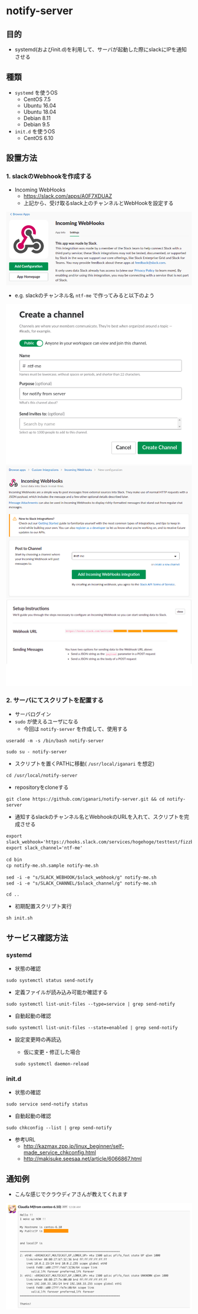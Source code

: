 # notify-server

## 目的

+ systemd(およびinit.d)を利用して、サーバが起動した際にslackにIPを通知させる

## 種類

+ `systemd` を使うOS
    + CentOS 7.5
    + Ubuntu 16.04
    + Ubuntu 18.04
    + Debian 8.11
    + Debian 9.5
+ `init.d` を使うOS
    + CentOS 6.10

## 設置方法

### 1. slackのWebhookを作成する


+ Incoming WebHooks
    + https://slack.com/apps/A0F7XDUAZ
    + 上記から、受け取るslack上のチャンネルとWebHookを設定する


![](./images/01-incoming-webhooks.png)


+ e.g. slackのチャンネル名 `ntf-me` で作ってみると以下のよう


![](./images/02-create-channel.png)
![](./images/03-create-webhook.png)
![](./images/04-result-webhook.png)

### 2. サーバにてスクリプトを配置する

+ サーバログイン
+ `sudo` が使えるユーザになる
   + 今回は `notify-server` を作成して、使用する

```
useradd -m -s /bin/bash notify-server
```
```
sudo su - notify-server
```

+ スクリプトを置くPATHに移動( `/usr/local/iganari` を想定)

```
cd /usr/local/notify-server
```
+ repositoryをcloneする

```
git clone https://github.com/iganari/notify-server.git && cd notify-server
```

+ 通知するslackのチャンネル名とWebhookのURLを入れて、スクリプトを完成させる

```
export slack_webhook='https://hooks.slack.com/services/hogehoge/testtest/fizzbuzz'
export slack_channel='ntf-me'

cd bin
cp notify-me.sh.sample notify-me.sh

sed -i -e "s/SLACK_WEBHOOK/$slack_webhook/g" notify-me.sh
sed -i -e "s/SLACK_CHANNEL/$slack_channel/g" notify-me.sh
```
```
cd ..
```


+  初期配置スクリプト実行  

```
sh init.sh
```

## サービス確認方法

### systemd

+ 状態の確認

```
sudo systemctl status send-notify
```

+ 定義ファイルが読み込み可能か確認する

```
sudo systemctl list-unit-files --type=service | grep send-notify
```

+ 自動起動の確認

```
sudo systemctl list-unit-files --state=enabled | grep send-notify
```

+ 設定変更時の再読込
    + 仮に変更・修正した場合

    ```
    sudo systemctl daemon-reload
    ```

### init.d

+ 状態の確認

```
sudo service send-notify status
```

+ 自動起動の確認

```
sudo chkconfig --list | grep send-notify
```

+ 参考URL
    + http://kazmax.zpp.jp/linux_beginner/self-made_service_chkconfig.html
    + http://makisuke.seesaa.net/article/6066867.html

## 通知例

+ こんな感じでクラウディアさんが教えてくれます

![](./images/05-result-slack.png)
